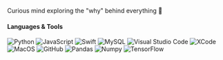Curious mind exploring the "why" behind everything 🤔


#### Languages & Tools

![Python](https://img.shields.io/badge/-Python-1E2A3A?style=flat&logo=python)   ![JavaScript](https://img.shields.io/badge/-JavaScript-1E2A3A?style=flat&logo=JavaScript)  ![Swift](https://img.shields.io/badge/-Swift-1E2A3A?style=flat&logo=swift) ![MySQL](https://img.shields.io/badge/-MySQL-1E2A3A?style=flat&logo=mysql&logoColor=white)   ![Visual Studio Code](https://img.shields.io/badge/-Visual%20Studio%20Code-05122A?style=flat&logo=visual-studio-code&logoColor=007ACC)  ![XCode](https://img.shields.io/badge/XCode-1E2A3A?style=flat&logo=xcode&logoColor=007ACC)
![MacOS](https://img.shields.io/badge/-MacOS-1E2A3A?style=flat&logo=apple)&nbsp;![GitHub](https://img.shields.io/badge/-GitHub-1E2A3A?style=flat&logo=github) ![Pandas](https://img.shields.io/badge/-Pandas-1E2A3A?style=flat&logo=pandas) ![Numpy](https://img.shields.io/badge/-NumPy-1E2A3A?style=flat&logo=numpy) ![TensorFlow](https://img.shields.io/badge/-TensorFlow-1E2A3A?style=flat&logo=tensorflow)
